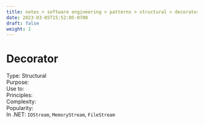 ```yaml
---
title: notes > software engineering > patterns > structural > decorator
date: 2023-03-05T15:52:05-0700
draft: false
weight: 1
---
```

# Decorator
Type: Structural  
Purpose:  
Use to:  
Principles:  
Complexity:  
Popularity:  
In .NET: `IOStream`, `MemoryStream`, `FileStream`  
